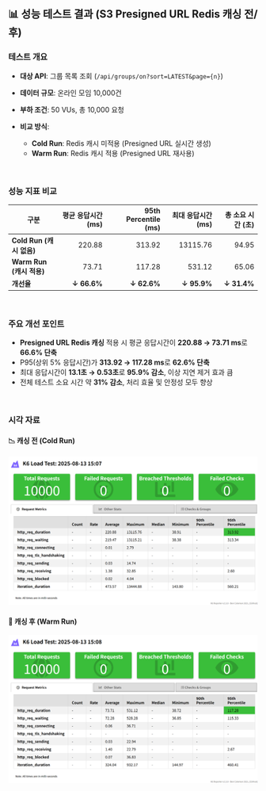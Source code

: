 ## 📊 성능 테스트 결과 (S3 Presigned URL Redis 캐싱 전/후)

### 테스트 개요

* **대상 API**: 그룹 목록 조회 (`/api/groups/on?sort=LATEST&page={n}`)
* **데이터 규모**: 온라인 모임 10,000건
* **부하 조건**: 50 VUs, 총 10,000 요청
* **비교 방식**:

  * **Cold Run**: Redis 캐시 미적용 (Presigned URL 실시간 생성)
  * **Warm Run**: Redis 캐시 적용 (Presigned URL 재사용)

<br>

### 성능 지표 비교

| 구분                   | 평균 응답시간 (ms) | 95th Percentile (ms) | 최대 응답시간 (ms) | 총 소요 시간 (초) |
| -------------------- | -----------: | -------------------: | -----------: | ----------: |
| **Cold Run (캐시 없음)** |       220.88 |               313.92 |     13115.76 |       94.95 |
| **Warm Run (캐시 적용)** |        73.71 |               117.28 |       531.12 |       65.06 |
| **개선율**              |  **↓ 66.6%** |          **↓ 62.6%** |  **↓ 95.9%** | **↓ 31.4%** |

<br>

### 주요 개선 포인트

* **Presigned URL Redis 캐싱** 적용 시 평균 응답시간이 **220.88 → 73.71 ms**로 **66.6% 단축**
* P95(상위 5% 응답시간)가 **313.92 → 117.28 ms**로 **62.6% 단축**
* 최대 응답시간이 **13.1초 → 0.53초**로 **95.9% 감소**, 이상 지연 제거 효과 큼
* 전체 테스트 소요 시간 약 **31% 감소**, 처리 효율 및 안정성 모두 향상

<br>

### 시각 자료

#### 📉 캐싱 전 (Cold Run)

![Cold Run](./image/groups-on-cold-report.png)

#### 🚀 캐싱 후 (Warm Run)

![Warm Run](./image/groups-on-warm-report.png)